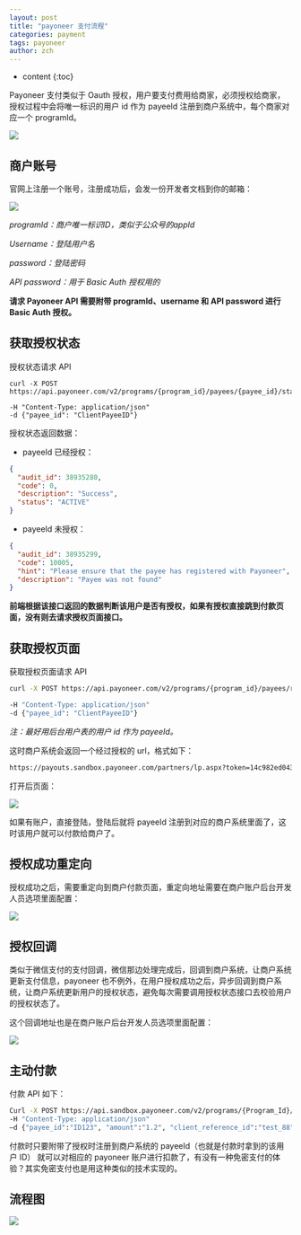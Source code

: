 ```yaml
---
layout: post
title: "payoneer 支付流程"
categories: payment
tags: payoneer
author: zch
---
```


* content
{:toc}


Payoneer 支付类似于 Oauth 授权，用户要支付费用给商家，必须授权给商家，授权过程中会将唯一标识的用户 id 作为 payeeId 注册到商户系统中，每个商家对应一个 programId。



![](https://raw.githubusercontent.com/objcoding/objcoding.github.io/master/images/payoneer1.png)



## 商户账号

官网上注册一个账号，注册成功后，会发一份开发者文档到你的邮箱：

![](https://raw.githubusercontent.com/objcoding/objcoding.github.io/master/images/payoneer3.png)

*programId：商户唯一标识ID，类似于公众号的appId*

*Username：登陆用户名*

*password：登陆密码*

*API password：用于 Basic Auth 授权用的*

**请求 Payoneer API 需要附带 programId、username 和 API password 进行 Basic Auth 授权。**



## 获取授权状态

授权状态请求 API

```
curl -X POST https://api.payoneer.com/v2/programs/{program_id}/payees/{payee_id}/status/

-H "Content-Type: application/json"
-d {"payee_id": "ClientPayeeID"} 
```

授权状态返回数据：

- payeeId 已经授权：

```json
{
  "audit_id": 38935280,
  "code": 0,
  "description": "Success",
  "status": "ACTIVE"
}
```

- payeeId 未授权：

```json
{
  "audit_id": 38935299,
  "code": 10005,
  "hint": "Please ensure that the payee has registered with Payoneer",
  "description": "Payee was not found"
}
```

**前端根据该接口返回的数据判断该用户是否有授权，如果有授权直接跳到付款页面，没有则去请求授权页面接口。**



## 获取授权页面

获取授权页面请求 API

```bash
curl -X POST https://api.payoneer.com/v2/programs/{program_id}/payees/registration-link/

-H "Content-Type: application/json"
-d {"payee_id": "ClientPayeeID"} 
```

*注：最好用后台用户表的用户 id 作为 payeeId。*

这时商户系统会返回一个经过授权的 url，格式如下：

```bash
https://payouts.sandbox.payoneer.com/partners/lp.aspx?token=14c982ed04354629810375ddc9721312B6B5851C51
```

打开后页面：

![](https://raw.githubusercontent.com/objcoding/objcoding.github.io/master/images/payoneer2.png)

如果有账户，直接登陆，登陆后就将 payeeId 注册到对应的商户系统里面了，这时该用户就可以付款给商户了。



## 授权成功重定向

授权成功之后，需要重定向到商户付款页面，重定向地址需要在商户账户后台开发人员选项里面配置：

![](https://raw.githubusercontent.com/objcoding/objcoding.github.io/master/images/payoneer6.png)



## 授权回调

类似于微信支付的支付回调，微信那边处理完成后，回调到商户系统，让商户系统更新支付信息，payoneer 也不例外，在用户授权成功之后，异步回调到商户系统，让商户系统更新用户的授权状态，避免每次需要调用授权状态接口去校验用户的授权状态了。

这个回调地址也是在商户账户后台开发人员选项里面配置：

![](https://raw.githubusercontent.com/objcoding/objcoding.github.io/master/images/payoneer5.png)



## 主动付款

付款 API 如下：

```bash
Curl -X POST https://api.sandbox.payoneer.com/v2/programs/{Program_Id}/charges  
-H "Content-Type: application/json"  
–d {"payee_id":"ID123", "amount":"1.2", "client_reference_id":"test_88",      "description":"Charge test", "currency":"USD"}
```

付款时只要附带了授权时注册到商户系统的 payeeId（也就是付款时拿到的该用户 ID） 就可以对相应的 payoneer 账户进行扣款了，有没有一种免密支付的体验？其实免密支付也是用这种类似的技术实现的。



## 流程图



![](https://raw.githubusercontent.com/objcoding/objcoding.github.io/master/images/payoneer4.png)